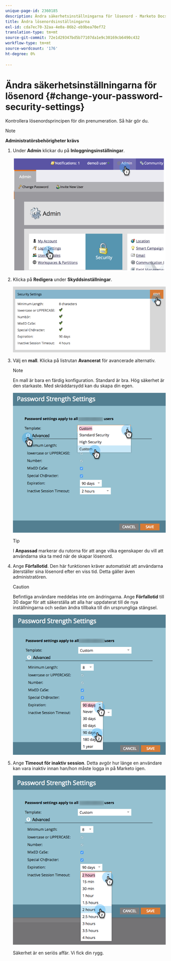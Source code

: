 ```yaml
---
unique-page-id: 2360185
description: Ändra säkerhetsinställningarna för lösenord - Marketo Docs - produktdokumentation
title: Ändra lösenordsinställningarna
exl-id: cda7ec70-32aa-4e0a-86b2-eb9bea70ef72
translation-type: tm+mt
source-git-commit: 72e1d29347bd5b77107da1e9c30169cb6490c432
workflow-type: tm+mt
source-wordcount: '176'
ht-degree: 0%

---
```


# Ändra säkerhetsinställningarna för lösenord {#change-your-password-security-settings}

Kontrollera lösenordsprincipen för din prenumeration. Så här gör du.

>[!NOTE]
>
>**Administratörsbehörigheter krävs**

1. Under **Admin** klickar du på **Inloggningsinställningar**.

   ![](assets/image2014-9-16-12-3a41-3a40.png)

1. Klicka på **Redigera** under **Skyddsinställningar**.

   ![](assets/passwordsettings-hand.png)

1. Välj en **mall**. Klicka på listrutan **Avancerat** för avancerade alternativ.

   >[!NOTE]
   >
   >En mall är bara en färdig konfiguration. Standard är bra. Hög säkerhet är den starkaste. Med skräddarsydd kan du skapa din egen.

   ![](assets/passwordstrength.png)

   >[!TIP]
   >
   >I **Anpassad** markerar du rutorna för att ange vilka egenskaper du vill att användarna ska ta med när de skapar lösenord.

1. Ange **Förfallotid**. Den här funktionen kräver automatiskt att användarna återställer sina lösenord efter en viss tid. Detta gäller även administratören.

   >[!CAUTION]
   >
   >Befintliga användare meddelas inte om ändringarna. Ange **Förfallotid** till 30 dagar för att säkerställa att alla har uppdaterat till de nya inställningarna och sedan ändra tillbaka till din ursprungliga stängsel.

   ![](assets/expiration.png)

1. Ange **Timeout för inaktiv session**. Detta avgör hur länge en användare kan vara inaktiv innan han/hon måste logga in på Marketo igen.

   ![](assets/inactivesession.png)

   Säkerhet är en seriös affär. Vi fick din rygg.
